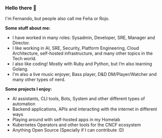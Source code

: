 ### Hello there 👋

I'm Fernando, but people also call me Feña or Rojo.

**Some stuff about me:**
- I have worked in many roles: Sysadmin, Developer, SRE, Manager and Director. 
- I like working in AI, SRE, Security, Platform Engineering, Cloud Architecture, self-hosted infrastructure, and many other topics in the Tech world.
- I also like coding! Mostly with Ruby and Python, but I’m also learning Golang.
- I'm also a live music enjoyer, Bass player, D&D DM/Player/Watcher and many other types of nerd.

**Some projects I enjoy:**
- AI assistants, CLI tools, Bots, System and other different types of automation
- Backend applications, APIs and interacting with the internet in different ways
- Playing around with self-hosted apps in my Homelab
- Kubernetes Operators and other tools for the CNCF ecosystem
- Anything Open Source (Specially if I can contribute :D)

